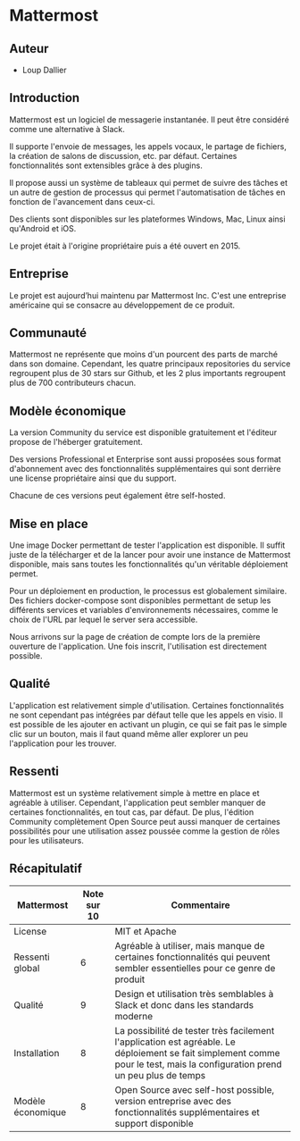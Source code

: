 # Mattermost

## Auteur

- Loup Dallier

## Introduction

Mattermost est un logiciel de messagerie instantanée. Il peut être considéré comme une alternative à Slack.

Il supporte l'envoie de messages, les appels vocaux, le partage de fichiers, la création de salons de discussion, etc. par défaut. Certaines fonctionnalités sont extensibles grâce à des plugins.

Il propose aussi un système de tableaux qui permet de suivre des tâches et un autre de gestion de processus qui permet l'automatisation de tâches en fonction de l'avancement dans ceux-ci.

Des clients sont disponibles sur les plateformes Windows, Mac, Linux ainsi qu'Android et iOS.

Le projet était à l'origine propriétaire puis a été ouvert en 2015.

## Entreprise

Le projet est aujourd’hui maintenu par Mattermost Inc. C'est une entreprise américaine qui se consacre au développement de ce produit.

## Communauté

Mattermost ne représente que moins d'un pourcent des parts de marché dans son domaine. Cependant, les quatre principaux repositories du service regroupent plus de 30 stars sur Github, et les 2 plus importants regroupent plus de 700 contributeurs chacun.

## Modèle économique

La version Community du service est disponible gratuitement et l'éditeur propose de l'héberger gratuitement.

Des versions Professional et Enterprise sont aussi proposées sous format d'abonnement avec des fonctionnalités supplémentaires qui sont derrière une license propriétaire ainsi que du support. 

Chacune de ces versions peut également être self-hosted.

## Mise en place

Une image Docker permettant de tester l'application est disponible. Il suffit juste de la télécharger et de la lancer pour avoir une instance de Mattermost disponible, mais sans toutes les fonctionnalités qu'un véritable déploiement permet.

Pour un déploiement en production, le processus est globalement similaire. Des fichiers docker-compose sont disponibles permettant de setup les différents services et variables d'environnements nécessaires, comme le choix de l'URL par lequel le server sera accessible.

Nous arrivons sur la page de création de compte lors de la première ouverture de l'application. Une fois inscrit, l'utilisation est directement possible.

## Qualité

L'application est relativement simple d'utilisation. Certaines fonctionnalités ne sont cependant pas intégrées par défaut telle que les appels en visio. Il est possible de les ajouter en activant un plugin, ce qui se fait pas le simple clic sur un bouton, mais il faut quand même aller explorer un peu l'application pour les trouver.

## Ressenti

Mattermost est un système relativement simple à mettre en place et agréable à utiliser. Cependant, l'application peut sembler manquer de certaines fonctionnalités, en tout cas, par défaut. De plus, l'édition Community complètement Open Source peut aussi manquer de certaines possibilités pour une utilisation assez poussée comme la gestion de rôles pour les utilisateurs.

## Récapitulatif

| Mattermost        | Note sur 10 | Commentaire                                                                                                                                                                 |
| ----------------- | ----------- | ----------------------------------------------------------------------------------------------------------------------------------------------------------------------------|
| License           |             | MIT et Apache                                                                                                                                                               |
| Ressenti global   | 6           | Agréable à utiliser, mais manque de certaines fonctionnalités qui peuvent sembler essentielles pour ce genre de produit                                                     |
| Qualité           | 9           | Design et utilisation très semblables à Slack et donc dans les standards moderne                                                                                            |
| Installation      | 8           | La possibilité de tester très facilement l'application est agréable. Le déploiement se fait simplement comme pour le test, mais la configuration prend un peu plus de temps |
| Modèle économique | 8           | Open Source avec self-host possible, version entreprise avec des fonctionnalités supplémentaires et support disponible                                                      |

